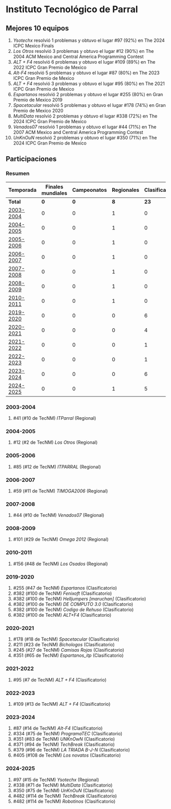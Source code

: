 # Instituto Tecnológico de Parral

## Mejores 10 equipos

1. _Ysotechx_ resolvió 1 problemas y obtuvo el lugar #97 (92%) en The 2024 ICPC Mexico Finals
1. _Los Otros_ resolvió 3 problemas y obtuvo el lugar #12 (90%) en The 2004 ACM Mexico and Central America Programming Contest
1. _ALT + F4_ resolvió 6 problemas y obtuvo el lugar #109 (89%) en The 2022 ICPC Gran Premio de Mexico
1. _Alt-F4_ resolvió 5 problemas y obtuvo el lugar #87 (80%) en The 2023 ICPC Gran Premio de Mexico
1. _ALT + F4_ resolvió 3 problemas y obtuvo el lugar #95 (80%) en The 2021 ICPC Gran Premio de Mexico
1. _Espartanos_ resolvió 2 problemas y obtuvo el lugar #255 (80%) en Gran Premio de Mexico 2019
1. _Spacetacular_ resolvió 5 problemas y obtuvo el lugar #178 (74%) en Gran Premio de Mexico 2020
1. _MultiData_ resolvió 2 problemas y obtuvo el lugar #338 (72%) en The 2024 ICPC Gran Premio de Mexico
1. _Venados07_ resolvió 1 problemas y obtuvo el lugar #44 (71%) en The 2007 ACM Mexico and Central America Programming Contest
1. _UnKnOuN_ resolvió 2 problemas y obtuvo el lugar #350 (71%) en The 2024 ICPC Gran Premio de Mexico

## Participaciones

### Resumen

| Temporada | Finales mundiales | Campeonatos | Regionales | Clasificatorios | Equipos |
| --- | --- | --- | --- | --- | --- |
| **Total** | **0** | **0** | **8** | **23** | **30** |
| [2003-2004](#2003-2004) | 0 | 0 | 1 | 0 | 1 |
| [2004-2005](#2004-2005) | 0 | 0 | 1 | 0 | 1 |
| [2005-2006](#2005-2006) | 0 | 0 | 1 | 0 | 1 |
| [2006-2007](#2006-2007) | 0 | 0 | 1 | 0 | 1 |
| [2007-2008](#2007-2008) | 0 | 0 | 1 | 0 | 1 |
| [2008-2009](#2008-2009) | 0 | 0 | 1 | 0 | 1 |
| [2010-2011](#2010-2011) | 0 | 0 | 1 | 0 | 1 |
| [2019-2020](#2019-2020) | 0 | 0 | 0 | 6 | 6 |
| [2020-2021](#2020-2021) | 0 | 0 | 0 | 4 | 4 |
| [2021-2022](#2021-2022) | 0 | 0 | 0 | 1 | 1 |
| [2022-2023](#2022-2023) | 0 | 0 | 0 | 1 | 1 |
| [2023-2024](#2023-2024) | 0 | 0 | 0 | 6 | 6 |
| [2024-2025](#2024-2025) | 0 | 0 | 1 | 5 | 5 |

### 2003-2004

1. #41 (#10 de TecNM) _ITParral_ (Regional)

### 2004-2005

1. #12 (#2 de TecNM) _Los Otros_ (Regional)

### 2005-2006

1. #85 (#12 de TecNM) _ITPARRAL_ (Regional)

### 2006-2007

1. #59 (#11 de TecNM) _TIMOGA2006_ (Regional)

### 2007-2008

1. #44 (#10 de TecNM) _Venados07_ (Regional)

### 2008-2009

1. #101 (#29 de TecNM) _Omega 2012_ (Regional)

### 2010-2011

1. #156 (#48 de TecNM) _Los Osados_ (Regional)

### 2019-2020

1. #255 (#47 de TecNM) _Espartanos_ (Clasificatorio)
1. #382 (#100 de TecNM) _Fenixoft_ (Clasificatorio)
1. #382 (#100 de TecNM) _Helljumpers [maruchan]_ (Clasificatorio)
1. #382 (#100 de TecNM) _DE COMPUTO 3.0_ (Clasificatorio)
1. #382 (#100 de TecNM) _Codigo de Rehuso_ (Clasificatorio)
1. #382 (#100 de TecNM) _ALT+F4_ (Clasificatorio)

### 2020-2021

1. #178 (#18 de TecNM) _Spacetacular_ (Clasificatorio)
1. #211 (#23 de TecNM) _Bichologos_ (Clasificatorio)
1. #245 (#27 de TecNM) _Camisas Rojas_ (Clasificatorio)
1. #351 (#65 de TecNM) _Espartanos_itp_ (Clasificatorio)

### 2021-2022

1. #95 (#7 de TecNM) _ALT + F4_ (Clasificatorio)

### 2022-2023

1. #109 (#13 de TecNM) _ALT + F4_ (Clasificatorio)

### 2023-2024

1. #87 (#14 de TecNM) _Alt-F4_ (Clasificatorio)
1. #334 (#75 de TecNM) _ProgramaTEC_ (Clasificatorio)
1. #351 (#83 de TecNM) _UNKnOwN_ (Clasificatorio)
1. #371 (#94 de TecNM) _TechBreak_ (Clasificatorio)
1. #379 (#96 de TecNM) _LA TRIADA B-J-N_ (Clasificatorio)
1. #405 (#108 de TecNM) _Los novatos_ (Clasificatorio)

### 2024-2025

1. #97 (#15 de TecNM) _Ysotechx_ (Regional)
1. #338 (#71 de TecNM) _MultiData_ (Clasificatorio)
1. #350 (#75 de TecNM) _UnKnOuN_ (Clasificatorio)
1. #482 (#114 de TecNM) _TechBreak_ (Clasificatorio)
1. #482 (#114 de TecNM) _Robotinos_ (Clasificatorio)



